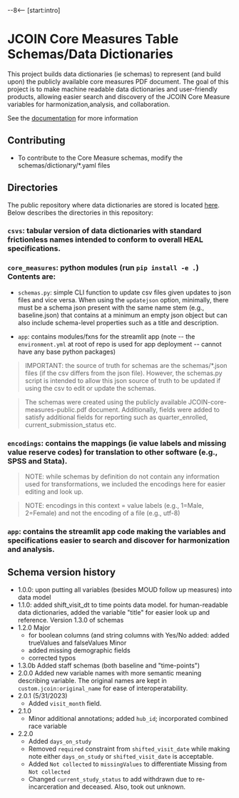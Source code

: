 --8<-- [start:intro]

# JCOIN Core Measures Table Schemas/Data Dictionaries

 
This project builds data dictionaries (ie schemas) to represent (and build upon) the publicly available core measures PDF document. The goal of this project is to make machine readable data dictionaries and user-friendly products, allowing easier search and discovery of the JCOIN Core Measure variables for harmonization,analysis, and collaboration. 


See the [documentation](https://jcoin-maarc.github.io/JCOIN-Core-Measures) for more information


## Contributing

- To contribute to the Core Measure schemas, modify the schemas/dictionary/*.yaml files

## Directories

The public repository where data dictionaries are stored is located [here](https://github.com/jcoin-maarc/JCOIN-Core-Measures). Below describes the directories in this repository:

### `csvs`: tabular version of data dictionaries with standard frictionless names intended to conform to overall HEAL specifications.

### `core_measures`: python modules (run `pip install -e .`) Contents are:

- `schemas.py`: simple CLI function to update csv files given updates to json files and vice versa. When using the `updatejson` option, minimally, there must be a schema json present with the same name stem (e.g., baseline.json) that contains at a minimum an empty json object but can also include schema-level properties such as a title and description. 

- `app`: contains modules/fxns for the streamlit app (note -- the  `environment.yml` at root of repo is used for app deployment -- cannot have any base python packages)

> IMPORTANT: the source of truth for schemas are the schemas/*.json files (if the csv differs from the json file). However, the schemas.py script is intended to allow this json source of truth to be updated if using the csv to edit or update the schemas.

> The schemas were created using the publicly available JCOIN-core-measures-public.pdf document. Additionally, fields were added to satisfy additional fields for reporting such as quarter_enrolled, current_submission_status etc.

### `encodings`: contains the mappings (ie value labels and missing value reserve codes) for translation to other software (e.g., SPSS and Stata). 

> NOTE: while schemas by definition do not contain any information used for transformations, we included the encodings here for easier editing and look up.

> NOTE: encodings in this context = value labels (e.g., 1=Male, 2=Female) and not the encoding of a file (e.g., utf-8)

### `app`: contains the streamlit app code making the variables and specifications easier to search and discover for harmonization and analysis.

## Schema version history 
- 1.0.0:
    upon putting all variables (besides MOUD follow up measures) into data model
- 1.1.0: 
    added shift_visit_dt to time points data model. for human-readable data dictionaries, added the variable "title" for easier look up and reference.
    Version 1.3.0 of schemas
- 1.2.0
    Major
    - for boolean columns (and string columns with Yes/No added: added trueValues and falseValues
    Minor
    - added missing demographic fields
    - corrected typos
- 1.3.0b
    Added staff schemas (both baseline and "time-points")
- 2.0.0
    Added new variable names with more semantic meaning describing variable. The original names are kept in `custom.jcoin:original_name`
    for ease of interoperatability. 
- 2.0.1 (5/31/2023)
    - Added `visit_month` field.
- 2.1.0
    - Minor additional annotations; added `hub_id`; incorporated combined race variable
- 2.2.0 
    - Added `days_on_study`
    - Removed `required` constraint from `shifted_visit_date` while making note either `days_on_study` or `shifted_visit_date` is acceptable.
    - Added `Not collected` to `missingValues` to differentiate Missing from `Not collected`
    - Changed `current_study_status` to add withdrawn due to re-incarceration and deceased. Also, took out unknown.
